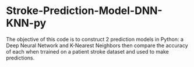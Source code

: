# Stroke-Prediction-Model-DNN-KNN-py

The objective of this code is to construct 2 prediction models in Python: a Deep Neural Network and K-Nearest Neighbors then compare the accuracy of each when trrained on a patient stroke dataset and used to make predictions.
